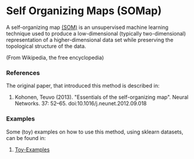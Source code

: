 # Self Organizing Maps (SOMap)

A self-organizing map [(SOM)](https://en.wikipedia.org/wiki/Self-organizing_map)
is an unsupervised machine learning technique used to produce a low-dimensional
(typically two-dimensional) representation of a higher-dimensional data set while
preserving the topological structure of the data.

(From Wikipedia, the free encyclopedia)

### References

The original paper, that introduced this method is described in:

   1. Kohonen, Teuvo (2013). "Essentials of the self-organizing map".
      Neural Networks. 37: 52–65. doi:10.1016/j.neunet.2012.09.018

### Examples

Some (toy) examples on how to use this method, using sklearn datasets, can be found in:

1. [Toy-Examples](examples/toy_examples.ipynb)